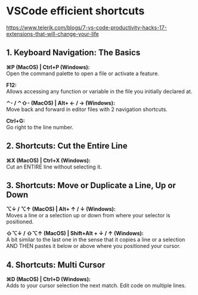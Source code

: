 # VSCode efficient shortcuts
https://www.telerik.com/blogs/7-vs-code-productivity-hacks-17-extensions-that-will-change-your-life

## 1. Keyboard Navigation: The Basics

**⌘P (MacOS) | Ctrl+P (Windows):**  
Open the command palette to open a file or activate a feature.

**F12:**   
Allows accessing any function or variable in the file you initially declared at.

**⌃- / ⌃⇧- (MacOS) | Alt+ ← / → (Windows):**  
Move back and forward in editor files with 2 navigation shortcuts.

**Ctrl+G:**  
Go right to the line number.

## 2. Shortcuts: Cut the Entire Line

**⌘X (MacOS) | Ctrl+X (Windows):**  
Cut an ENTIRE line without selecting it.

## 3. Shortcuts: Move or Duplicate a Line, Up or Down

**⌥↓ / ⌥↑ (MacOS) | Alt+ ↑ / ↓ (Windows):**  
Moves a line or a selection up or down from where your selector is positioned.

**⇧⌥↓ / ⇧⌥↑ (MacOS) | Shift+Alt + ↓ / ↑ (Windows):**  
A bit similar to the last one in the sense that it copies a line or a selection AND THEN pastes it below or above where you positioned your cursor.

## 4. Shortcuts: Multi Cursor

**⌘D (MacOS) | Ctrl+D (Windows):**  
Adds to your cursor selection the next match. Edit code on multiple lines.
